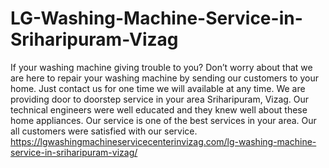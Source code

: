 # LG-Washing-Machine-Service-in-Sriharipuram-Vizag
 If your washing machine giving trouble to you? Don’t worry about that we are here to repair your washing machine by sending our customers to your home. Just contact us for one time we will available at any time. We are providing door to doorstep service in your area Sriharipuram, Vizag. Our technical engineers were well educated and they knew well about these home appliances. Our service is one of the best services in your area. Our all customers were satisfied with our service. https://lgwashingmachineservicecenterinvizag.com/lg-washing-machine-service-in-sriharipuram-vizag/

